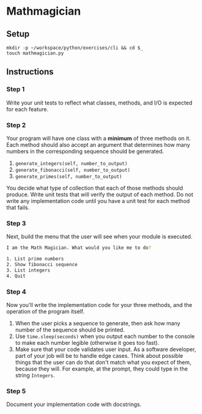 # Mathmagician

## Setup

```
mkdir -p ~/workspace/python/exercises/cli && cd $_
touch mathmagician.py
```

## Instructions

### Step 1

Write your unit tests to reflect what classes, methods, and I/O is expected for each feature.

### Step 2

Your program will have one class with a **minimum** of three methods on it. Each method should also accept an argument that determines how many numbers in the corresponding sequence should be generated.

1. `generate_integers(self, number_to_output)`
1. `generate_fibonacci(self, number_to_output)`
1. `generate_primes(self, number_to_output)`

You decide what type of collection that each of those methods should produce. Write unit tests that will verify the output of each method. Do not write any implementation code until you have a unit test for each method that fails.

### Step 3

Next, build the menu that the user will see when your module is executed.

```sh
I am the Math Magician. What would you like me to do?

1. List prime numbers
2. Show fibonacci sequence
3. List integers
4. Quit
```

### Step 4

Now you'll write the implementation code for your three methods, and the operation of the program itself.

1. When the user picks a sequence to generate, then ask how many number of the sequence should be printed.
1. Use `time.sleep(seconds)` when you output each number to the console to make each number legible (otherwise it goes too fast).
1. Make sure that your code validates user input. As a software developer, part of your job will be to handle edge cases. Think about possible things that the user can do that don't match what you expect of them, because they will. For example, at the prompt, they could type in the string `Integers`.

### Step 5

Document your implementation code with docstrings.
